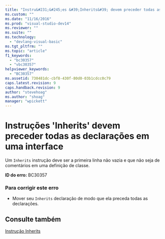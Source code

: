 ```yaml
---
title: "Instru&#231;&#245;es &#39;Inherits&#39; devem preceder todas as declara&#231;&#245;es em uma interface | Microsoft Docs"
ms.custom: ""
ms.date: "11/16/2016"
ms.prod: "visual-studio-dev14"
ms.reviewer: ""
ms.suite: ""
ms.technology: 
  - "devlang-visual-basic"
ms.tgt_pltfrm: ""
ms.topic: "article"
f1_keywords: 
  - "bc30357"
  - "vbc30357"
helpviewer_keywords: 
  - "BC30357"
ms.assetid: 730481dc-cbf8-430f-80d0-03b1cdcc0c79
caps.latest.revision: 9
caps.handback.revision: 9
author: "stevehoag"
ms.author: "shoag"
manager: "wpickett"
---
```

# Instru&#231;&#245;es &#39;Inherits&#39; devem preceder todas as declara&#231;&#245;es em uma interface
Um `Inherits` instrução deve ser a primeira linha não vazia e que não seja de comentários em uma definição de classe.  
  
 **ID do erro:** BC30357  
  
### Para corrigir este erro  
  
-   Mover seu `Inherits` declaração de modo que ela preceda todas as declarações.  
  
## Consulte também  
 [Instrução Inherits](../../visual-basic/language-reference/statements/inherits-statement.md)